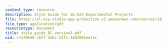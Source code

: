 ```yaml
---
content_type: resource
description: Style Guide for 16.62X Experimental Projects
file: https://ol-ocw-studio-app-production.s3.amazonaws.com/courses/16-621-experimental-projects-i-spring-2003/c7a706d6cbff4abc21f13dd2085ee13c_style_guide_DC_version3.pdf
file_type: application/pdf
resourcetype: Document
title: style_guide_DC_version3.pdf
uid: c7a706d6-cbff-4abc-21f1-3dd2085ee13c
---
```

